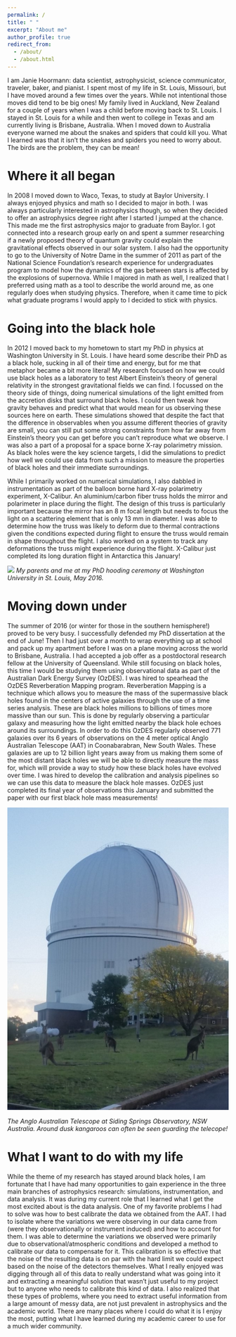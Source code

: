 ```yaml
---
permalink: /
title: " "
excerpt: "About me"
author_profile: true
redirect_from: 
  - /about/
  - /about.html
---
```


I am Janie Hoormann: data scientist, astrophysicist, science communicator, traveler, baker, and pianist. I spent most of my life in St. Louis, Missouri, but I have moved around a few times over the years.  While not intentional those moves did tend to be big ones!  My family lived in Auckland, New Zealand for a couple of years when I was a child before moving back to St. Louis.  I stayed in St. Louis for a while and then went to college in Texas and am currently living is Brisbane, Australia.   When I moved down to Australia everyone warned me about the snakes and spiders that could kill you.  What I learned was that it isn’t the snakes and spiders you need to worry about.  The birds are the problem, they can be mean!

Where it all began
======
In 2008 I moved down to Waco, Texas, to study at Baylor University.  I always enjoyed physics and math so I decided to major in both.  I was always particularly interested in astrophysics though, so when they decided to offer an astrophysics degree right after I started I jumped at the chance.  This made me the first astrophysics major to graduate from Baylor.   I got connected into a research group early on and spent a summer researching if a newly proposed theory of quantum gravity could explain the gravitational effects observed in our solar system.  I also had the opportunity to go to the University of Notre Dame in the summer of 2011 as part of the National Science Foundation’s research experience for undergraduates program to model how the dynamics of the gas between stars is affected by the explosions of supernova.  While I majored in math as well, I realized that I preferred using math as a tool to describe the world around me, as one regularly does when studying physics.  Therefore, when it came time to pick what graduate programs I would apply to I decided to stick with physics.  

Going into the black hole
======
In 2012 I moved back to my hometown to start my PhD in physics at Washington University in St. Louis.  I have heard some describe their PhD as a black hole, sucking in all of their time and energy, but for me that metaphor became a bit more literal!  My research focused on how we could use black holes as a laboratory to test Albert Einstein’s theory of general relativity in the strongest gravitational fields we can find.  I focussed on the theory side of things, doing numerical simulations of the light emitted from the accretion disks that surround black holes.  I could then tweak how gravity behaves and predict what that would mean for us observing these sources here on earth.  These simulations showed that despite the fact that the difference in observables when you assume different theories of gravity are small, you can still put some strong constraints from how far away from Einstein’s theory you can get before you can’t reproduce what we observe.  I was also a part of a proposal for a space borne X-ray polarimetry mission.  As black holes were the key science targets, I did the simulations to predict how well we could use data from such a mission to measure the properties of black holes and their immediate surroundings.  

While I primarily worked on numerical simulations, I also dabbled in instrumentation as part of the balloon borne hard X-ray polarimetry experiment, X-Calibur.  An aluminium/carbon fiber truss holds the mirror and polarimeter in place during the flight.  The design of this truss is particularly important because the mirror has an 8 m focal length but needs to focus the light on a scattering element that is only 13 mm in diameter.  I was able to determine how the truss was likely to deform due to thermal contractions given the conditions expected during flight to ensure the truss would remain in shape throughout the flight.  I also worked on a system to track any deformations the truss might experience during the flight.  X-Calibur just completed its long duration flight in Antarctica this January!

![](../images/hooding.JPG)
*My parents and me at my PhD hooding ceremony at Washington University in St. Louis, May 2016.* 

Moving down under
======
The summer of 2016 (or winter for those in the southern hemisphere!) proved to be very busy.  I successfully defended my PhD dissertation at the end of June! Then I had just over a month to wrap everything up at school and pack up my apartment before I was on a plane moving across the world to Brisbane, Australia.  I had accepted a job offer as a postdoctoral research fellow at the University of Queensland.  While still focusing on black holes, this time I would be studying them using observational data as part of the Australian Dark Energy Survey (OzDES).  I was hired to spearhead the OzDES Reverberation Mapping program.  Reverberation Mapping is a technique which allows you to measure the mass of the supermassive black holes found in the centers of active galaxies through the use of a time series analysis.  These are black holes millions to billions of times more massive than our sun.  This is done by regularly observing a particular galaxy and measuring how the light emitted nearby the black hole echoes around its surroundings.   In order to do this OzDES regularly observed 771 galaxies over its 6 years of observations on the 4 meter optical Anglo Australian Telescope (AAT) in Coonabarabran, New South Wales.  These galaxies are up to 12 billion light years away from us making them some of the most distant black holes we will be able to directly measure the mass for, which will provide a way to study how these black holes have evolved over time.  I was hired to develop the calibration and analysis pipelines so we can use this data to measure the black hole masses.  OzDES just completed its final year of observations this January and submitted the paper with our first black hole mass measurements!  

![](../images/AATKangaroo.jpg)

*The Anglo Australian Telescope at Siding Springs Observatory, NSW Australia.  Around dusk kangaroos can often be seen guarding the telecope!*

What I want to do with my life
======
While the theme of my research has stayed around black holes, I am fortunate that I have had many opportunities to gain experience in the three main branches of astrophysics research: simulations, instrumentation, and data analysis.  It was during my current role that I learned what I get the most excited about is the data analysis.  One of my favorite problems I had to solve was how to best calibrate the data we obtained from the AAT.  I had to isolate where the variations we were observing in our data came from (were they observationally or instrument induced) and how to account for them.  I was able to determine the variations we observed were primarily due to observational/atmospheric conditions and developed a method to calibrate our data to compensate for it.  This calibration is so effective that the noise of the resulting data is on par with the hard limit we could expect based on the noise of the detectors themselves.  What I really enjoyed was digging through all of this data to really understand what was going into it and extracting a meaningful solution that wasn’t just useful to my project but to anyone who needs to calibrate this kind of data.  I also realized that these types of problems, where you need to extract useful information from a large amount of messy data, are not just prevalent in astrophysics and the academic world.   There are many places where I could do what it is I enjoy the most, putting what I have learned during my academic career to use for a much wider community.  

